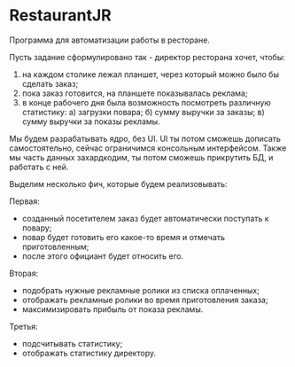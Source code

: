 # RestaurantJR
Программа для автоматизации работы в ресторане. 

Пусть задание сформулировано так - директор ресторана хочет, чтобы:
1. на каждом столике лежал планшет, через который можно было бы сделать заказ;
2. пока заказ готовится, на планшете показывалась реклама;
3. в конце рабочего дня была возможность посмотреть различную статистику:
а) загрузки повара;
б) сумму выручки за заказы;
в) сумму выручки за показы рекламы.

Мы будем разрабатывать ядро, без UI. UI ты потом сможешь дописать самостоятельно, сейчас ограничимся консольным интерфейсом.
Также мы часть данных захардкодим, ты потом сможешь прикрутить БД, и работать с ней.

Выделим несколько фич, которые будем реализовывать:

Первая:
- созданный посетителем заказ будет автоматически поступать к повару;
- повар будет готовить его какое-то время и отмечать приготовленным;
- после этого официант будет относить его.

Вторая:
- подобрать нужные рекламные ролики из списка оплаченных;
- отображать рекламные ролики во время приготовления заказа;
- максимизировать прибыль от показа рекламы.

Третья:
- подсчитывать статистику;
- отображать статистику директору.
